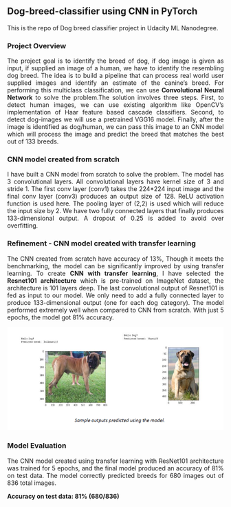 ## Dog-breed-classifier using CNN in PyTorch
This is the repo of Dog breed classifier project in Udacity ML Nanodegree. 

### Project Overview
<p align="justify">The project goal is to identify the breed of dog, if dog image is given as input, if supplied an image of a human, we have to identify the resembling dog breed. The idea is to build a pipeline that can process real world user supplied images and identify an estimate of the canine’s breed. For performing this multiclass classification, we can use <b>Convolutional Neural Network</b> to solve the problem.The solution involves three steps. First, to detect
human images, we can use existing algorithm like OpenCV’s implementation of
Haar feature based cascade classifiers. Second, to detect dog-images we will use a
pretrained VGG16 model. Finally, after the image is identified as dog/human, we
can pass this image to an CNN model which will process the image and predict the
breed that matches the best out of 133 breeds. </p>

### CNN model created from scratch
<p align="justify">I have built a CNN model from scratch to solve the problem. The model has 3
convolutional layers. All convolutional layers have kernel size of 3 and stride 1. The
first conv layer (conv1) takes the 224*224 input image and the final conv layer
(conv3) produces an output size of 128. ReLU activation function is used here. The
pooling layer of (2,2) is used which will reduce the input size by 2. We have two
fully connected layers that finally produces 133-dimensional output. A dropout of
0.25 is added to avoid over overfitting.</p>

### Refinement - CNN model created with transfer learning
<p align="justify">The CNN created from scratch have accuracy of 13%, Though it meets the
benchmarking, the model can be significantly improved by using transfer learning.
To create <b>CNN with transfer learning</b>, I have selected the <b>Resnet101 architecture</b>
which is pre-trained on ImageNet dataset, the architecture is 101 layers deep. The
last convolutional output of Resnet101 is fed as input to our model. We only need
to add a fully connected layer to produce 133-dimensional output (one for each
dog category). The model performed extremely well when compared to CNN from
scratch. With just 5 epochs, the model got 81% accuracy.</p>

![Sample output](./sample_output.PNG) 

### Model Evaluation
<p align="justify">The CNN model created using transfer learning with
ResNet101 architecture was trained for 5 epochs, and the final model produced an
accuracy of 81% on test data. The model correctly predicted breeds for 680 images out of 836 total images.</p>

**Accuracy on test data: 81% (680/836)**


